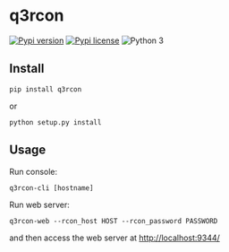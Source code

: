 q3rcon
=================

[![Pypi version](http://img.shields.io/pypi/v/q3rcon.svg)](https://pypi.python.org/pypi/q3rcon)
[![Pypi license](http://img.shields.io/pypi/l/q3rcon.svg)](https://pypi.python.org/pypi/q3rcon)
![Python 3](http://img.shields.io/badge/python-3-blue.svg)

## Install

    pip install q3rcon

or

	python setup.py install

## Usage

Run console:

    q3rcon-cli [hostname]

Run web server:

    q3rcon-web --rcon_host HOST --rcon_password PASSWORD

and then access the web server at [http://localhost:9344/](http://localhost:9344/)